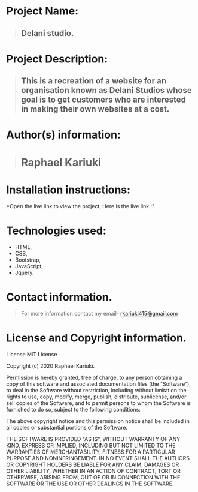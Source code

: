 

# Project Name:
>## Delani studio.

# Project Description:
>## This is a  recreation of a website for an organisation known as Delani Studios whose goal is to get customers who are interested in making their own websites at a cost.


# Author(s) information:
># Raphael Kariuki

# Installation instructions:
*Open the live link to view the project, Here is the live link :"

# Technologies used:
* HTML,
* CSS,
* Bootstrap,
* JavaScript,
* Jquery.

# Contact information.
> For more information contact my email- rkariuki415@gmail.com

# License and Copyright information.
> 
License
MIT License

Copyright (c) 2020 Raphael Kariuki.

Permission is hereby granted, free of charge, to any person obtaining a copy of this software and associated documentation files (the "Software"), to deal in the Software without restriction, including without limitation the rights to use, copy, modify, merge, publish, distribute, sublicense, and/or sell copies of the Software, and to permit persons to whom the Software is furnished to do so, subject to the following conditions:

The above copyright notice and this permission notice shall be included in all copies or substantial portions of the Software.

THE SOFTWARE IS PROVIDED "AS IS", WITHOUT WARRANTY OF ANY KIND, EXPRESS OR IMPLIED, INCLUDING BUT NOT LIMITED TO THE WARRANTIES OF MERCHANTABILITY, FITNESS FOR A PARTICULAR PURPOSE AND NONINFRINGEMENT. IN NO EVENT SHALL THE AUTHORS OR COPYRIGHT HOLDERS BE LIABLE FOR ANY CLAIM, DAMAGES OR OTHER LIABILITY, WHETHER IN AN ACTION OF CONTRACT, TORT OR OTHERWISE, ARISING FROM, OUT OF OR IN CONNECTION WITH THE SOFTWARE OR THE USE OR OTHER DEALINGS IN THE SOFTWARE.
